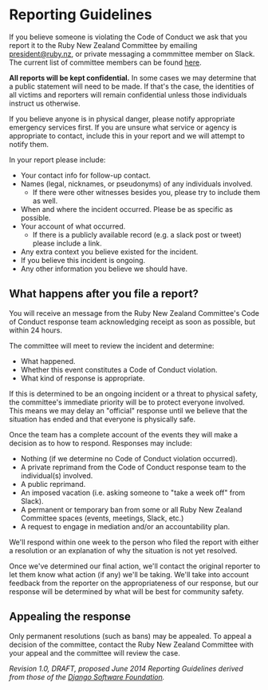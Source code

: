 # Reporting Guidelines

If you believe someone is violating the Code of Conduct we ask that you report it to the Ruby New Zealand Committee by emailing president@ruby.nz, or private messaging a commmittee member on Slack. The current list of committee members can be found [here](http://ruby.nz/current-committee).

**All reports will be kept confidential.** In some cases we may determine that a public statement will need to be made. If that's the case, the identities of all victims and reporters will remain confidential unless those individuals instruct us otherwise.

If you believe anyone is in physical danger, please notify appropriate emergency services first. If you are unsure what service or agency is appropriate to contact, include this in your report and we will attempt to notify them.

In your report please include:

* Your contact info for follow-up contact.
* Names (legal, nicknames, or pseudonyms) of any individuals involved.
  * If there were other witnesses besides you, please try to include them as well.
* When and where the incident occurred. Please be as specific as possible.
* Your account of what occurred.
  * If there is a publicly available record (e.g. a slack post or tweet) please include a link.
* Any extra context you believe existed for the incident.
* If you believe this incident is ongoing.
* Any other information you believe we should have.

## What happens after you file a report?

You will receive an message from the Ruby New Zealand Committee's Code of Conduct response team acknowledging receipt as soon as possible, but within 24 hours.

The committee will meet to review the incident and determine:

* What happened.
* Whether this event constitutes a Code of Conduct violation.
* What kind of response is appropriate.

If this is determined to be an ongoing incident or a threat to physical safety, the committee's immediate priority will be to protect everyone involved. This means we may delay an "official" response until we believe that the situation has ended and that everyone is physically safe.

Once the team has a complete account of the events they will make a decision as to how to respond. Responses may include:

* Nothing (if we determine no Code of Conduct violation occurred).
* A private reprimand from the Code of Conduct response team to the individual(s) involved.
* A public reprimand.
* An imposed vacation (i.e. asking someone to "take a week off" from Slack).
* A permanent or temporary ban from some or all Ruby New Zealand Committee spaces (events, meetings, Slack, etc.)
* A request to engage in mediation and/or an accountability plan.

We'll respond within one week to the person who filed the report with either a resolution or an explanation of why the situation is not yet resolved.

Once we've determined our final action, we'll contact the original reporter to let them know what action (if any) we'll be taking. We'll take into account feedback from the reporter on the appropriateness of our response, but our response will be determined by what will be best for community safety.

## Appealing the response

Only permanent resolutions (such as bans) may be appealed. To appeal a decision of the committee, contact the Ruby New Zealand Committee with your appeal and the committee will review the case.

_Revision 1.0, DRAFT, proposed June 2014_
_Reporting Guidelines derived from those of the [Django Software Foundation](https://www.djangoproject.com/conduct/reporting/)._
